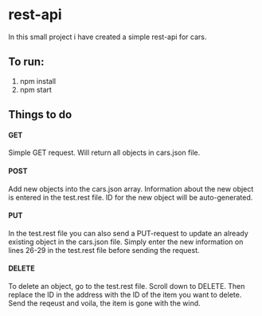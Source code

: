 # rest-api

In this small project i have created a simple rest-api for cars.

## To run:

1. npm install
2. npm start

## Things to do

#### GET

Simple GET request. Will return all objects in cars.json file.

#### POST

Add new objects into the cars.json array.
Information about the new object is entered in the test.rest file.
ID for the new object will be auto-generated.

#### PUT

In the test.rest file you can also send a PUT-request to update an already existing object in the cars.json file. Simply enter the new information on lines 26-29 in the test.rest file before sending the request.

#### DELETE

To delete an object, go to the test.rest file. Scroll down to DELETE. Then replace the ID in the address with the ID of the item you want to delete. Send the reqeust and voila, the item is gone with the wind.
